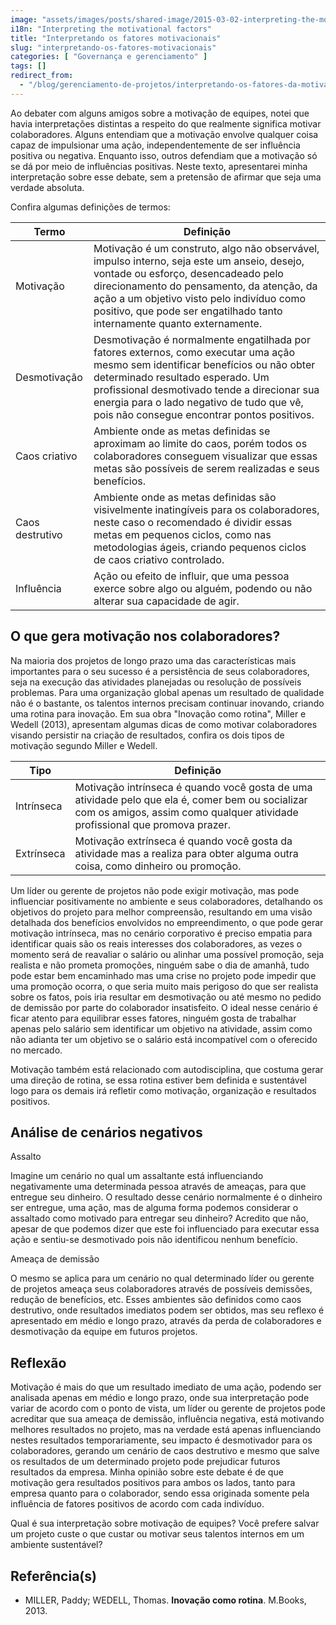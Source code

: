```yaml
---
image: "assets/images/posts/shared-image/2015-03-02-interpreting-the-motivational-factors.jpg"
i18n: "Interpreting the motivational factors"
title: "Interpretando os fatores motivacionais"
slug: "interpretando-os-fatores-motivacionais"
categories: [ "Governança e gerenciamento" ]
tags: []
redirect_from:
  - "/blog/gerenciamento-de-projetos/interpretando-os-fatores-da-motivacao/"
---
```

Ao debater com alguns amigos sobre a motivação de equipes, notei que havia interpretações distintas a respeito do que realmente significa motivar colaboradores. Alguns entendiam que a motivação envolve qualquer coisa capaz de impulsionar uma ação, independentemente de ser influência positiva ou negativa. Enquanto isso, outros defendiam que a motivação só se dá por meio de influências positivas. Neste texto, apresentarei minha interpretação sobre esse debate, sem a pretensão de afirmar que seja uma verdade absoluta.

Confira algumas definições de termos:

<div class="table-responsive">
  <table class="table table-hover">
    <thead class="thead-light">
      <tr>
        <th scope="col">Termo</th>
        <th scope="col">Definição</th>
      </tr>
    </thead>
    <tbody>
      <tr>
        <td>Motivação</td>
        <td>Motivação é um construto, algo não observável, impulso interno, seja este um anseio, desejo, vontade ou esforço, desencadeado pelo direcionamento do pensamento, da atenção, da ação a um objetivo visto pelo indivíduo como positivo, que pode ser engatilhado tanto internamente quanto externamente.</td>
      </tr>
      <tr>
        <td>Desmotivação</td>
        <td>Desmotivação é normalmente engatilhada por fatores externos, como executar uma ação mesmo sem identificar benefícios ou não obter determinado resultado esperado. Um profissional desmotivado tende a direcionar sua energia para o lado negativo de tudo que vê, pois não consegue encontrar pontos positivos.</td>
      </tr>
      <tr>
        <td>Caos criativo</td>
        <td>Ambiente onde as metas definidas se aproximam ao limite do caos, porém todos os colaboradores conseguem visualizar que essas metas são possíveis de serem realizadas e seus benefícios.</td>
      </tr>
      <tr>
        <td>Caos destrutivo</td>
        <td>Ambiente onde as metas definidas são visivelmente inatingíveis para os colaboradores, neste caso o recomendado é dividir essas metas em pequenos ciclos, como nas metodologias ágeis, criando pequenos ciclos de caos criativo controlado.</td>
      </tr>
      <tr>
        <td>Influência</td>
        <td>Ação ou efeito de influir, que uma pessoa exerce sobre algo ou alguém, podendo ou não alterar sua capacidade de agir.</td>
      </tr>
    </tbody>
  </table>
</div>

## O que gera motivação nos colaboradores?

Na maioria dos projetos de longo prazo uma das características mais importantes para o seu sucesso é a persistência de seus colaboradores, seja na execução das atividades planejadas ou resolução de possíveis problemas. Para uma organização global apenas um resultado de qualidade não é o bastante, os talentos internos precisam continuar inovando, criando uma rotina para inovação. Em sua obra "Inovação como rotina", Miller e Wedell (2013), apresentam algumas dicas de como motivar colaboradores visando persistir na criação de resultados, confira os dois tipos de motivação segundo Miller e Wedell.

<div class="table-responsive">
  <table class="table table-hover">
    <thead class="thead-light">
      <tr>
        <th scope="col">Tipo</th>
        <th scope="col">Definição</th>
      </tr>
    </thead>
    <tbody>
      <tr>
        <td>Intrínseca</td>
        <td>Motivação intrínseca é quando você gosta de uma atividade pelo que ela é, comer bem ou socializar com os amigos, assim como qualquer atividade profissional que promova prazer.</td>
      </tr>
      <tr>
        <td>Extrínseca</td>
        <td>Motivação extrínseca é quando você gosta da atividade mas a realiza para obter alguma outra coisa, como dinheiro ou promoção.</td>
      </tr>
    </tbody>
  </table>
</div>

Um líder ou gerente de projetos não pode exigir motivação, mas pode influenciar positivamente no ambiente e seus colaboradores, detalhando os objetivos do projeto para melhor compreensão, resultando em uma visão detalhada dos benefícios envolvidos no empreendimento, o que pode gerar motivação intrínseca, mas no cenário corporativo é preciso empatia para identificar quais são os reais interesses dos colaboradores, as vezes o momento será de reavaliar o salário ou alinhar uma possível promoção, seja realista e não prometa promoções, ninguém sabe o dia de amanhã, tudo pode estar bem encaminhado mas uma crise no projeto pode impedir que uma promoção ocorra, o que seria muito mais perigoso do que ser realista sobre os fatos, pois iria resultar em desmotivação ou até mesmo no pedido de demissão por parte do colaborador insatisfeito. O ideal nesse cenário é ficar atento para equilibrar esses fatores, ninguém gosta de trabalhar apenas pelo salário sem identificar um objetivo na atividade, assim como não adianta ter um objetivo se o salário está incompatível com o oferecido no mercado.

Motivação também está relacionado com autodisciplina, que costuma gerar uma direção de rotina, se essa rotina estiver bem definida e sustentável logo para os demais irá refletir como motivação, organização e resultados positivos.

## Análise de cenários negativos

Assalto

Imagine um cenário no qual um assaltante está influenciando negativamente uma determinada pessoa através de ameaças, para que entregue seu dinheiro. O resultado desse cenário normalmente é o dinheiro ser entregue, uma ação, mas de alguma forma podemos considerar o assaltado como motivado para entregar seu dinheiro? Acredito que não, apesar de que podemos dizer que este foi influenciado para executar essa ação e sentiu-se desmotivado pois não identificou nenhum benefício.

Ameaça de demissão

O mesmo se aplica para um cenário no qual determinado líder ou gerente de projetos ameaça seus colaboradores através de possíveis demissões, redução de benefícios, etc. Esses ambientes são definidos como caos destrutivo, onde resultados imediatos podem ser obtidos, mas seu reflexo é apresentado em médio e longo prazo, através da perda de colaboradores e desmotivação da equipe em futuros projetos.

## Reflexão

Motivação é mais do que um resultado imediato de uma ação, podendo ser analisada apenas em médio e longo prazo, onde sua interpretação pode variar de acordo com o ponto de vista, um líder ou gerente de projetos pode acreditar que sua ameaça de demissão, influência negativa, está motivando melhores resultados no projeto, mas na verdade está apenas influenciando nestes resultados temporariamente, seu impacto é desmotivador para os colaboradores, gerando um cenário de caos destrutivo e mesmo que salve os resultados de um determinado projeto pode prejudicar futuros resultados da empresa. Minha opinião sobre este debate é de que motivação gera resultados positivos para ambos os lados, tanto para empresa quanto para o colaborador, sendo essa originada somente pela influência de fatores positivos de acordo com cada indivíduo.

Qual é sua interpretação sobre motivação de equipes? Você prefere salvar um projeto custe o que custar ou motivar seus talentos internos em um ambiente sustentável?

## Referência(s)

- MILLER, Paddy; WEDELL, Thomas. **Inovação como rotina**. M.Books, 2013.